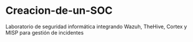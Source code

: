 # Creacion-de-un-SOC
Laboratorio de seguridad informática integrando Wazuh, TheHive, Cortex y MISP para gestión de incidentes
